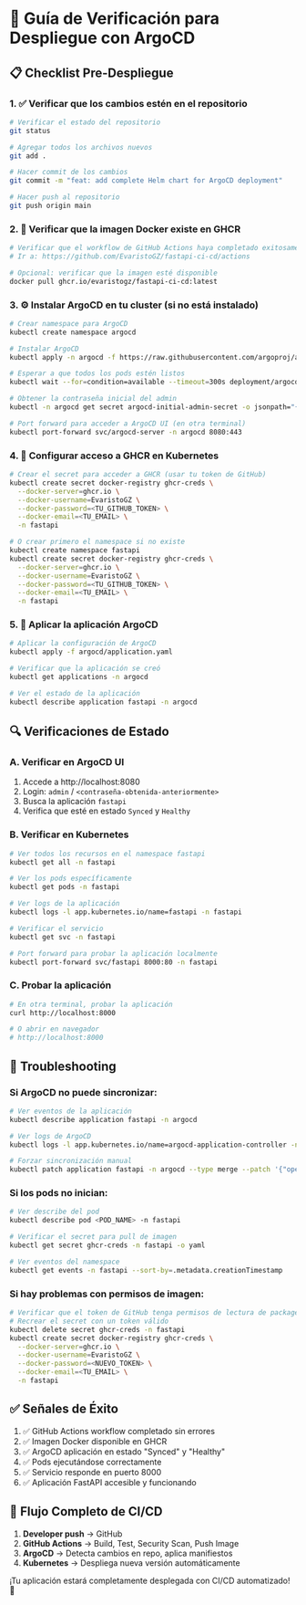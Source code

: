# 🚀 Guía de Verificación para Despliegue con ArgoCD

## 📋 Checklist Pre-Despliegue

### 1. ✅ Verificar que los cambios estén en el repositorio

```bash
# Verificar el estado del repositorio
git status

# Agregar todos los archivos nuevos
git add .

# Hacer commit de los cambios
git commit -m "feat: add complete Helm chart for ArgoCD deployment"

# Hacer push al repositorio
git push origin main
```

### 2. 🐳 Verificar que la imagen Docker existe en GHCR

```bash
# Verificar que el workflow de GitHub Actions haya completado exitosamente
# Ir a: https://github.com/EvaristoGZ/fastapi-ci-cd/actions

# Opcional: verificar que la imagen esté disponible
docker pull ghcr.io/evaristogz/fastapi-ci-cd:latest
```

### 3. ⚙️ Instalar ArgoCD en tu cluster (si no está instalado)

```bash
# Crear namespace para ArgoCD
kubectl create namespace argocd

# Instalar ArgoCD
kubectl apply -n argocd -f https://raw.githubusercontent.com/argoproj/argo-cd/stable/manifests/install.yaml

# Esperar a que todos los pods estén listos
kubectl wait --for=condition=available --timeout=300s deployment/argocd-server -n argocd

# Obtener la contraseña inicial del admin
kubectl -n argocd get secret argocd-initial-admin-secret -o jsonpath="{.data.password}" | base64 -d

# Port forward para acceder a ArgoCD UI (en otra terminal)
kubectl port-forward svc/argocd-server -n argocd 8080:443
```

### 4. 🔑 Configurar acceso a GHCR en Kubernetes

```bash
# Crear el secret para acceder a GHCR (usar tu token de GitHub)
kubectl create secret docker-registry ghcr-creds \
  --docker-server=ghcr.io \
  --docker-username=EvaristoGZ \
  --docker-password=<TU_GITHUB_TOKEN> \
  --docker-email=<TU_EMAIL> \
  -n fastapi

# O crear primero el namespace si no existe
kubectl create namespace fastapi
kubectl create secret docker-registry ghcr-creds \
  --docker-server=ghcr.io \
  --docker-username=EvaristoGZ \
  --docker-password=<TU_GITHUB_TOKEN> \
  --docker-email=<TU_EMAIL> \
  -n fastapi
```

### 5. 🚀 Aplicar la aplicación ArgoCD

```bash
# Aplicar la configuración de ArgoCD
kubectl apply -f argocd/application.yaml

# Verificar que la aplicación se creó
kubectl get applications -n argocd

# Ver el estado de la aplicación
kubectl describe application fastapi -n argocd
```

## 🔍 Verificaciones de Estado

### A. Verificar en ArgoCD UI

1. Accede a http://localhost:8080
2. Login: `admin` / `<contraseña-obtenida-anteriormente>`
3. Busca la aplicación `fastapi`
4. Verifica que esté en estado `Synced` y `Healthy`

### B. Verificar en Kubernetes

```bash
# Ver todos los recursos en el namespace fastapi
kubectl get all -n fastapi

# Ver los pods específicamente
kubectl get pods -n fastapi

# Ver logs de la aplicación
kubectl logs -l app.kubernetes.io/name=fastapi -n fastapi

# Verificar el servicio
kubectl get svc -n fastapi

# Port forward para probar la aplicación localmente
kubectl port-forward svc/fastapi 8000:80 -n fastapi
```

### C. Probar la aplicación

```bash
# En otra terminal, probar la aplicación
curl http://localhost:8000

# O abrir en navegador
# http://localhost:8000
```

## 🐛 Troubleshooting

### Si ArgoCD no puede sincronizar:

```bash
# Ver eventos de la aplicación
kubectl describe application fastapi -n argocd

# Ver logs de ArgoCD
kubectl logs -l app.kubernetes.io/name=argocd-application-controller -n argocd

# Forzar sincronización manual
kubectl patch application fastapi -n argocd --type merge --patch '{"operation":{"sync":{"prune":true}}}'
```

### Si los pods no inician:

```bash
# Ver describe del pod
kubectl describe pod <POD_NAME> -n fastapi

# Verificar el secret para pull de imagen
kubectl get secret ghcr-creds -n fastapi -o yaml

# Ver eventos del namespace
kubectl get events -n fastapi --sort-by=.metadata.creationTimestamp
```

### Si hay problemas con permisos de imagen:

```bash
# Verificar que el token de GitHub tenga permisos de lectura de packages
# Recrear el secret con un token válido
kubectl delete secret ghcr-creds -n fastapi
kubectl create secret docker-registry ghcr-creds \
  --docker-server=ghcr.io \
  --docker-username=EvaristoGZ \
  --docker-password=<NUEVO_TOKEN> \
  --docker-email=<TU_EMAIL> \
  -n fastapi
```

## ✅ Señales de Éxito

1. ✅ GitHub Actions workflow completado sin errores
2. ✅ Imagen Docker disponible en GHCR
3. ✅ ArgoCD aplicación en estado "Synced" y "Healthy"
4. ✅ Pods ejecutándose correctamente
5. ✅ Servicio responde en puerto 8000
6. ✅ Aplicación FastAPI accesible y funcionando

## 🔄 Flujo Completo de CI/CD

1. **Developer push** → GitHub
2. **GitHub Actions** → Build, Test, Security Scan, Push Image
3. **ArgoCD** → Detecta cambios en repo, aplica manifiestos
4. **Kubernetes** → Despliega nueva versión automáticamente

¡Tu aplicación estará completamente desplegada con CI/CD automatizado! 🎉